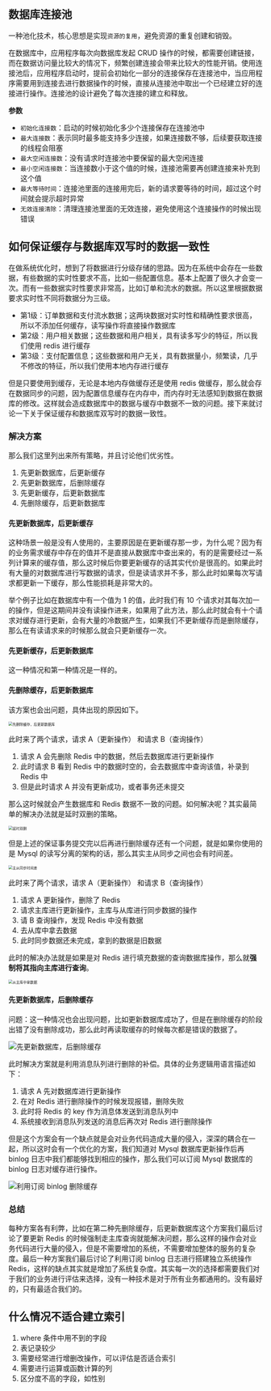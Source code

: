 ## 数据库连接池

一种池化技术，核心思想是实现`资源的复用`，避免资源的重复创建和销毁。

在数据库中，应用程序每次向数据库发起 CRUD 操作的时候，都需要创建链接，而在数据访问量比较大的情况下，频繁创建连接会带来比较大的性能开销。使用连接池后，应用程序启动时，提前会初始化一部分的连接保存在连接池中，当应用程序需要用到连接去进行数据操作的时候，直接从连接池中取出一个已经建立好的连接进行操作。连接池的设计避免了每次连接的建立和释放。

**参数**

- `初始化连接数`：启动的时候初始化多少个连接保存在连接池中
- `最大连接数`：表示同时最多能支持多少连接，如果连接数不够，后续要获取连接的线程会阻塞
- `最大空闲连接数`：没有请求时连接池中要保留的最大空闲连接
- `最小空闲连接数`：当连接数小于这个值的时候，连接池需要再创建连接来补充到这个值
- `最大等待时间`：连接池里面的连接用完后，新的请求要等待的时间，超过这个时间就会提示超时异常
- `无效连接清除`：清理连接池里面的无效连接，避免使用这个连接操作的时候出现错误

## 如何保证缓存与数据库双写时的数据一致性

在做系统优化时，想到了将数据进行分级存储的思路。因为在系统中会存在一些数据，有些数据的实时性要求不高，比如一些配置信息。基本上配置了很久才会变一次。而有一些数据实时性要求非常高，比如订单和流水的数据。所以这里根据数据要求实时性不同将数据分为三级。

- 第1级：订单数据和支付流水数据；这两块数据对实时性和精确性要求很高，所以不添加任何缓存，读写操作将直接操作数据库
- 第2级：用户相关数据；这些数据和用户相关，具有读多写少的特征，所以我们使用 redis 进行缓存
- 第3级：支付配置信息；这些数据和用户无关，具有数据量小，频繁读，几乎不修改的特征，所以我们使用本地内存进行缓存

但是只要使用到缓存，无论是本地内存做缓存还是使用 redis 做缓存，那么就会存在数据同步的问题，因为配置信息缓存在内存中，而内存时无法感知到数据在数据库的修改。这样就会造成数据库中的数据与缓存中数据不一致的问题。接下来就讨论一下关于保证缓存和数据库双写时的数据一致性。

### 解决方案 

那么我们这里列出来所有策略，并且讨论他们优劣性。

1. 先更新数据库，后更新缓存
2. 先更新数据库，后删除缓存
3. 先更新缓存，后更新数据库
4. 先删除缓存，后更新数据库

#### 先更新数据库，后更新缓存

这种场景一般是没有人使用的，主要原因是在更新缓存那一步，为什么呢？因为有的业务需求缓存中存在的值并不是直接从数据库中查出来的，有的是需要经过一系列计算来的缓存值，那么这时候后你要更新缓存的话其实代价是很高的。如果此时有大量的对数据库进行写数据的请求，但是读请求并不多，那么此时如果每次写请求都更新一下缓存，那么性能损耗是非常大的。

举个例子比如在数据库中有一个值为 1 的值，此时我们有 10 个请求对其每次加一的操作，但是这期间并没有读操作进来，如果用了此方法，那么此时就会有十个请求对缓存进行更新，会有大量的冷数据产生，如果我们不更新缓存而是删除缓存，那么在有读请求来的时候那么就会只更新缓存一次。

#### 先更新缓存，后更新数据库

这一种情况和第一种情况是一样的。

#### 先删除缓存，后更新数据库

该方案也会出问题，具体出现的原因如下。

<img src="img/1735bb58817db052tplv-t2oaga2asx-zoom-in-crop-mark1304000.webp" alt="先删除缓存，后更新数据库" style="zoom:50%;" />

此时来了两个请求，请求 A（更新操作） 和请求 B（查询操作）

1. 请求 A 会先删除 Redis 中的数据，然后去数据库进行更新操作
2. 此时请求 B 看到 Redis 中的数据时空的，会去数据库中查询该值，补录到 Redis 中
3. 但是此时请求 A 并没有更新成功，或者事务还未提交

那么这时候就会产生数据库和 Redis 数据不一致的问题。如何解决呢？其实最简单的解决办法就是延时双删的策略。

<img src="img/1735bb58819f24abtplv-t2oaga2asx-zoom-in-crop-mark1304000.webp" alt="延时双删" style="zoom:50%;" />

但是上述的保证事务提交完以后再进行删除缓存还有一个问题，就是如果你使用的是 Mysql 的读写分离的架构的话，那么其实主从同步之间也会有时间差。

<img src="img/1735bb5881bbb1d4tplv-t2oaga2asx-zoom-in-crop-mark1304000.webp" alt="主从同步时间差" style="zoom:50%;" />

此时来了两个请求，请求 A（更新操作） 和请求 B（查询操作）

1. 请求 A 更新操作，删除了 Redis
2. 请求主库进行更新操作，主库与从库进行同步数据的操作
3. 请 B 查询操作，发现 Redis 中没有数据
4. 去从库中拿去数据
5. 此时同步数据还未完成，拿到的数据是旧数据

此时的解决办法就是如果是对 Redis 进行填充数据的查询数据库操作，那么就**强制将其指向主库进行查询**。

<img src="img/1735bb5881a19fectplv-t2oaga2asx-zoom-in-crop-mark1304000.webp" alt="从主库中拿数据" style="zoom:50%;" />

#### 先更新数据库，后删除缓存

问题：这一种情况也会出现问题，比如更新数据库成功了，但是在删除缓存的阶段出错了没有删除成功，那么此时再读取缓存的时候每次都是错误的数据了。

![先更新数据库，后删除缓存](img/1735bb5881fb4a1btplv-t2oaga2asx-zoom-in-crop-mark1304000.webp)

此时解决方案就是利用消息队列进行删除的补偿。具体的业务逻辑用语言描述如下：

1. 请求 A 先对数据库进行更新操作
2. 在对 Redis 进行删除操作的时候发现报错，删除失败
3. 此时将 Redis 的 key 作为消息体发送到消息队列中
4. 系统接收到消息队列发送的消息后再次对 Redis 进行删除操作

但是这个方案会有一个缺点就是会对业务代码造成大量的侵入，深深的耦合在一起，所以这时会有一个优化的方案，我们知道对 Mysql 数据库更新操作后再 binlog 日志中我们都能够找到相应的操作，那么我们可以订阅 Mysql 数据库的 binlog 日志对缓存进行操作。

![利用订阅 binlog 删除缓存](img/1735bb588215b298tplv-t2oaga2asx-zoom-in-crop-mark1304000.webp)

### 总结 

每种方案各有利弊，比如在第二种先删除缓存，后更新数据库这个方案我们最后讨论了要更新 Redis 的时候强制走主库查询就能解决问题，那么这样的操作会对业务代码进行大量的侵入，但是不需要增加的系统，不需要增加整体的服务的复杂度。最后一种方案我们最后讨论了利用订阅 binlog 日志进行搭建独立系统操作 Redis，这样的缺点其实就是增加了系统复杂度。其实每一次的选择都需要我们对于我们的业务进行评估来选择，没有一种技术是对于所有业务都通用的。没有最好的，只有最适合我们的。

## 什么情况不适合建立索引

1. where 条件中用不到的字段
2. 表记录较少
3. 需要经常进行增删改操作，可以评估是否适合索引
4. 需要进行运算或函数计算的列
5. 区分度不高的字段，如性别